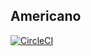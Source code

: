 Americano
---------
[![CircleCI](https://circleci.com/gh/travisjungroth/americano/tree/master.svg?style=shield&circle-token=190bfe13ebf014f2598880d1369a802ebe8dda70)](https://circleci.com/gh/travisjungroth/americano/tree/master)
